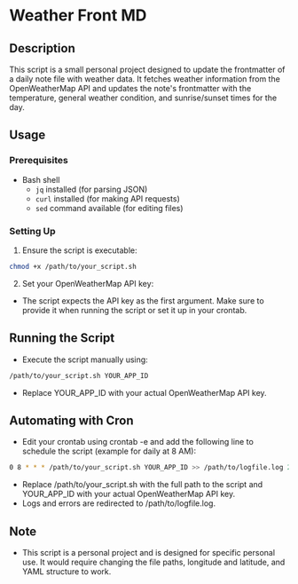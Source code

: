# Weather Front MD

## Description
This script is a small personal project designed to update the frontmatter of a daily note file with weather data. It fetches weather information from the OpenWeatherMap API and updates the note's frontmatter with the temperature, general weather condition, and sunrise/sunset times for the day.

## Usage

### Prerequisites
- Bash shell
  - `jq` installed (for parsing JSON)
  - `curl` installed (for making API requests)
  - `sed` command available (for editing files)

### Setting Up

1. Ensure the script is executable:

```bash
chmod +x /path/to/your_script.sh
```

2. Set your OpenWeatherMap API key:
- The script expects the API key as the first argument. Make sure to provide it when running the script or set it up in your crontab.

## Running the Script

- Execute the script manually using:

```bash
/path/to/your_script.sh YOUR_APP_ID
```

- Replace YOUR_APP_ID with your actual OpenWeatherMap API key.

## Automating with Cron

- Edit your crontab using crontab -e and add the following line to schedule the script (example for daily at 8 AM):

```bash
0 8 * * * /path/to/your_script.sh YOUR_APP_ID >> /path/to/logfile.log 2>&1
```

- Replace /path/to/your_script.sh with the full path to the script and YOUR_APP_ID with your actual OpenWeatherMap API key.
- Logs and errors are redirected to /path/to/logfile.log.

## Note

- This script is a personal project and is designed for specific personal use. It would require changing the file paths, longitude and latitude, and YAML structure to work.
